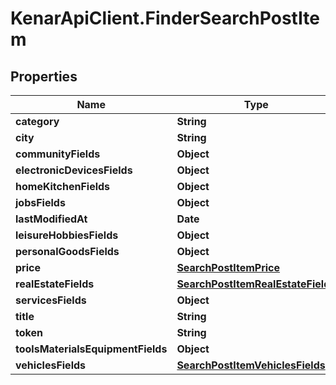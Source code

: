 # KenarApiClient.FinderSearchPostItem

## Properties

Name | Type | Description | Notes
------------ | ------------- | ------------- | -------------
**category** | **String** |  | [optional] 
**city** | **String** |  | [optional] 
**communityFields** | **Object** |  | [optional] 
**electronicDevicesFields** | **Object** |  | [optional] 
**homeKitchenFields** | **Object** |  | [optional] 
**jobsFields** | **Object** |  | [optional] 
**lastModifiedAt** | **Date** |  | [optional] 
**leisureHobbiesFields** | **Object** |  | [optional] 
**personalGoodsFields** | **Object** |  | [optional] 
**price** | [**SearchPostItemPrice**](SearchPostItemPrice.md) |  | [optional] 
**realEstateFields** | [**SearchPostItemRealEstateFields**](SearchPostItemRealEstateFields.md) |  | [optional] 
**servicesFields** | **Object** |  | [optional] 
**title** | **String** |  | [optional] 
**token** | **String** |  | [optional] 
**toolsMaterialsEquipmentFields** | **Object** |  | [optional] 
**vehiclesFields** | [**SearchPostItemVehiclesFields**](SearchPostItemVehiclesFields.md) |  | [optional] 


